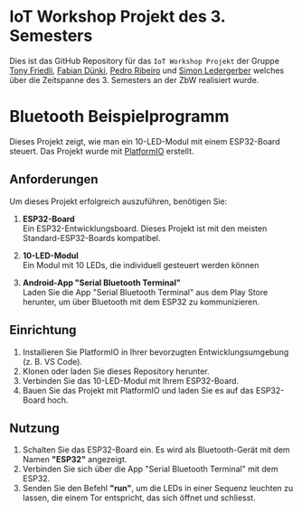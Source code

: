 # IoT Workshop Projekt des 3. Semesters

Dies ist das GitHub Repository für das `IoT Workshop Projekt` der Gruppe
[Tony Friedli](https://github.com/Chuksi), [Fabian Dünki](https://github.com/FabianDuenki), [Pedro Ribeiro](https://github.com/beyluta)
und [Simon Ledergerber](https://github.com/DeRealLedi) welches über die
Zeitspanne des 3. Semesters an der ZbW realisiert wurde.

# Bluetooth Beispielprogramm

Dieses Projekt zeigt, wie man ein 10-LED-Modul mit einem ESP32-Board steuert. Das Projekt wurde mit [PlatformIO](https://platformio.org/) erstellt.

## Anforderungen

Um dieses Projekt erfolgreich auszuführen, benötigen Sie:

1. **ESP32-Board**  
   Ein ESP32-Entwicklungsboard. Dieses Projekt ist mit den meisten Standard-ESP32-Boards kompatibel.

2. **10-LED-Modul**  
   Ein Modul mit 10 LEDs, die individuell gesteuert werden können
3. **Android-App "Serial Bluetooth Terminal"**  
   Laden Sie die App "Serial Bluetooth Terminal" aus dem Play Store herunter, um über Bluetooth mit dem ESP32 zu kommunizieren.

## Einrichtung

1. Installieren Sie PlatformIO in Ihrer bevorzugten Entwicklungsumgebung (z. B. VS Code).
2. Klonen oder laden Sie dieses Repository herunter.
3. Verbinden Sie das 10-LED-Modul mit Ihrem ESP32-Board.
4. Bauen Sie das Projekt mit PlatformIO und laden Sie es auf das ESP32-Board hoch.

## Nutzung

1. Schalten Sie das ESP32-Board ein. Es wird als Bluetooth-Gerät mit dem Namen **"ESP32"** angezeigt.
2. Verbinden Sie sich über die App "Serial Bluetooth Terminal" mit dem ESP32.
3. Senden Sie den Befehl **"run"**, um die LEDs in einer Sequenz leuchten zu lassen, die einem Tor entspricht, das sich öffnet und schliesst.
